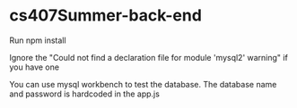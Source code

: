 # cs407Summer-back-end

Run
npm install

Ignore the "Could not find a declaration file for module 'mysql2' warning" if you have one

You can use mysql workbench to test the database. The database name and password is hardcoded in the app.js
